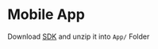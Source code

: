 # Mobile App

Download [SDK](https://drive.google.com/file/d/183aRqhxsLvutgW3rimkxmCQy6UNNN-dR/view?usp=sharing) and unzip it into `App/` Folder